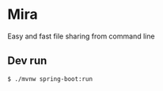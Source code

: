 # Mira

Easy and fast file sharing from command line

## Dev run

```bash
$ ./mvnw spring-boot:run
```
